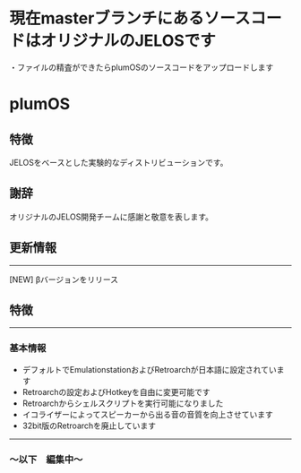 # 現在masterブランチにあるソースコードはオリジナルのJELOSです
・ファイルの精査ができたらplumOSのソースコードをアップロードします  

# plumOS

## 特徴
JELOSをベースとした実験的なディストリビューションです。  


## 謝辞
オリジナルのJELOS開発チームに感謝と敬意を表します。

## 更新情報
---
[NEW] βバージョンをリリース  
 
## 特徴
---
### 基本情報
- デフォルトでEmulationstationおよびRetroarchが日本語に設定されています
- Retroarchの設定およびHotkeyを自由に変更可能です
- Retroarchからシェルスクリプトを実行可能になりました
- イコライザーによってスピーカーから出る音の音質を向上させています
- 32bit版のRetroarchを廃止しています

---

### 〜以下　編集中〜

